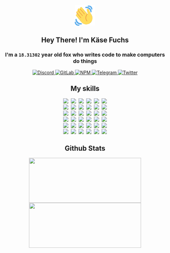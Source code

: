 <div><p align=center><img src=./resources/images/wave.gif width=64px height=64px></p><h2 align=center>Hey There! I'm Käse Fuchs</h2><h3 align=center>I'm a <code>18.31302</code> year old fox who writes code to make computers do things</h3><p align=center><a href=https://discord.com/users/507526681125322772><img alt=Discord src="https://img.shields.io/badge/Discord-5865F2?logo=discord&logoColor=white&style=flat-square#2bc79b5a9dc5c2b145e4add7877b145a"> </a><a href=https://gitlab.com/kasefuchs><img alt=GitLab src="https://img.shields.io/badge/GitLab-330F63?logo=gitlab&logoColor=white&style=flat-square#2bc79b5a9dc5c2b145e4add7877b145a"> </a><a href=https://npmjs.com/~kasefuchs><img alt=NPM src="https://img.shields.io/badge/NPM-CB3837?logo=npm&logoColor=white&style=flat-square#2bc79b5a9dc5c2b145e4add7877b145a"> </a><a href=https://t.me/kasefuchs><img alt=Telegram src="https://img.shields.io/badge/Telegram-2CA5E0?logo=telegram&logoColor=white&style=flat-square#2bc79b5a9dc5c2b145e4add7877b145a"> </a><a href=https://twitter.com/kasefuchs><img alt=Twitter src="https://img.shields.io/badge/Twitter-1DA1F2?logo=twitter&logoColor=white&style=flat-square#2bc79b5a9dc5c2b145e4add7877b145a"></a></p><h2 align=center>My skills</h2><p align=center><a href=https://aws.amazon.com/ ><picture><source srcset="https://skillicons.dev/icons?i=aws&theme=dark#2bc79b5a9dc5c2b145e4add7877b145a" media="(prefers-color-scheme: dark)"><source srcset="https://skillicons.dev/icons?i=aws&theme=light#2bc79b5a9dc5c2b145e4add7877b145a" media="(prefers-color-scheme: light), (prefers-color-scheme: no-preference)"><img src="https://skillicons.dev/icons?i=aws&theme=light#2bc79b5a9dc5c2b145e4add7877b145a"></picture></a>&nbsp;&nbsp;<a href=https://en.wikipedia.org/wiki/Bash_(Unix_shell)><picture><source srcset="https://skillicons.dev/icons?i=bash&theme=dark#2bc79b5a9dc5c2b145e4add7877b145a" media="(prefers-color-scheme: dark)"><source srcset="https://skillicons.dev/icons?i=bash&theme=light#2bc79b5a9dc5c2b145e4add7877b145a" media="(prefers-color-scheme: light), (prefers-color-scheme: no-preference)"><img src="https://skillicons.dev/icons?i=bash&theme=light#2bc79b5a9dc5c2b145e4add7877b145a"></picture></a>&nbsp;&nbsp;<a href=https://discord.com/developers/docs><picture><source srcset="https://skillicons.dev/icons?i=bots&theme=dark#2bc79b5a9dc5c2b145e4add7877b145a" media="(prefers-color-scheme: dark)"><source srcset="https://skillicons.dev/icons?i=bots&theme=light#2bc79b5a9dc5c2b145e4add7877b145a" media="(prefers-color-scheme: light), (prefers-color-scheme: no-preference)"><img src="https://skillicons.dev/icons?i=bots&theme=light#2bc79b5a9dc5c2b145e4add7877b145a"></picture></a>&nbsp;&nbsp;<a href=https://www.cloudflare.com/ ><picture><source srcset="https://skillicons.dev/icons?i=cloudflare&theme=dark#2bc79b5a9dc5c2b145e4add7877b145a" media="(prefers-color-scheme: dark)"><source srcset="https://skillicons.dev/icons?i=cloudflare&theme=light#2bc79b5a9dc5c2b145e4add7877b145a" media="(prefers-color-scheme: light), (prefers-color-scheme: no-preference)"><img src="https://skillicons.dev/icons?i=cloudflare&theme=light#2bc79b5a9dc5c2b145e4add7877b145a"></picture></a>&nbsp;&nbsp;<a href=https://en.wikipedia.org/wiki/CSS><picture><source srcset="https://skillicons.dev/icons?i=css&theme=dark#2bc79b5a9dc5c2b145e4add7877b145a" media="(prefers-color-scheme: dark)"><source srcset="https://skillicons.dev/icons?i=css&theme=light#2bc79b5a9dc5c2b145e4add7877b145a" media="(prefers-color-scheme: light), (prefers-color-scheme: no-preference)"><img src="https://skillicons.dev/icons?i=css&theme=light#2bc79b5a9dc5c2b145e4add7877b145a"></picture></a>&nbsp;&nbsp;<a href=https://www.docker.com/ ><picture><source srcset="https://skillicons.dev/icons?i=docker&theme=dark#2bc79b5a9dc5c2b145e4add7877b145a" media="(prefers-color-scheme: dark)"><source srcset="https://skillicons.dev/icons?i=docker&theme=light#2bc79b5a9dc5c2b145e4add7877b145a" media="(prefers-color-scheme: light), (prefers-color-scheme: no-preference)"><img src="https://skillicons.dev/icons?i=docker&theme=light#2bc79b5a9dc5c2b145e4add7877b145a"></picture></a><br><a href=https://www.electronjs.org/ ><picture><source srcset="https://skillicons.dev/icons?i=electron&theme=dark#2bc79b5a9dc5c2b145e4add7877b145a" media="(prefers-color-scheme: dark)"><source srcset="https://skillicons.dev/icons?i=electron&theme=light#2bc79b5a9dc5c2b145e4add7877b145a" media="(prefers-color-scheme: light), (prefers-color-scheme: no-preference)"><img src="https://skillicons.dev/icons?i=electron&theme=light#2bc79b5a9dc5c2b145e4add7877b145a"></picture></a>&nbsp;&nbsp;<a href=https://expressjs.com/ ><picture><source srcset="https://skillicons.dev/icons?i=express&theme=dark#2bc79b5a9dc5c2b145e4add7877b145a" media="(prefers-color-scheme: dark)"><source srcset="https://skillicons.dev/icons?i=express&theme=light#2bc79b5a9dc5c2b145e4add7877b145a" media="(prefers-color-scheme: light), (prefers-color-scheme: no-preference)"><img src="https://skillicons.dev/icons?i=express&theme=light#2bc79b5a9dc5c2b145e4add7877b145a"></picture></a>&nbsp;&nbsp;<a href=https://www.figma.com/ ><picture><source srcset="https://skillicons.dev/icons?i=figma&theme=dark#2bc79b5a9dc5c2b145e4add7877b145a" media="(prefers-color-scheme: dark)"><source srcset="https://skillicons.dev/icons?i=figma&theme=light#2bc79b5a9dc5c2b145e4add7877b145a" media="(prefers-color-scheme: light), (prefers-color-scheme: no-preference)"><img src="https://skillicons.dev/icons?i=figma&theme=light#2bc79b5a9dc5c2b145e4add7877b145a"></picture></a>&nbsp;&nbsp;<a href=https://firebase.google.com/ ><picture><source srcset="https://skillicons.dev/icons?i=firebase&theme=dark#2bc79b5a9dc5c2b145e4add7877b145a" media="(prefers-color-scheme: dark)"><source srcset="https://skillicons.dev/icons?i=firebase&theme=light#2bc79b5a9dc5c2b145e4add7877b145a" media="(prefers-color-scheme: light), (prefers-color-scheme: no-preference)"><img src="https://skillicons.dev/icons?i=firebase&theme=light#2bc79b5a9dc5c2b145e4add7877b145a"></picture></a>&nbsp;&nbsp;<a href=https://flask.palletsprojects.com/ ><picture><source srcset="https://skillicons.dev/icons?i=flask&theme=dark#2bc79b5a9dc5c2b145e4add7877b145a" media="(prefers-color-scheme: dark)"><source srcset="https://skillicons.dev/icons?i=flask&theme=light#2bc79b5a9dc5c2b145e4add7877b145a" media="(prefers-color-scheme: light), (prefers-color-scheme: no-preference)"><img src="https://skillicons.dev/icons?i=flask&theme=light#2bc79b5a9dc5c2b145e4add7877b145a"></picture></a>&nbsp;&nbsp;<a href=https://cloud.google.com/ ><picture><source srcset="https://skillicons.dev/icons?i=gcp&theme=dark#2bc79b5a9dc5c2b145e4add7877b145a" media="(prefers-color-scheme: dark)"><source srcset="https://skillicons.dev/icons?i=gcp&theme=light#2bc79b5a9dc5c2b145e4add7877b145a" media="(prefers-color-scheme: light), (prefers-color-scheme: no-preference)"><img src="https://skillicons.dev/icons?i=gcp&theme=light#2bc79b5a9dc5c2b145e4add7877b145a"></picture></a><br><a href=https://git-scm.com/ ><picture><source srcset="https://skillicons.dev/icons?i=git&theme=dark#2bc79b5a9dc5c2b145e4add7877b145a" media="(prefers-color-scheme: dark)"><source srcset="https://skillicons.dev/icons?i=git&theme=light#2bc79b5a9dc5c2b145e4add7877b145a" media="(prefers-color-scheme: light), (prefers-color-scheme: no-preference)"><img src="https://skillicons.dev/icons?i=git&theme=light#2bc79b5a9dc5c2b145e4add7877b145a"></picture></a>&nbsp;&nbsp;<a href=https://github.com/ ><picture><source srcset="https://skillicons.dev/icons?i=github&theme=dark#2bc79b5a9dc5c2b145e4add7877b145a" media="(prefers-color-scheme: dark)"><source srcset="https://skillicons.dev/icons?i=github&theme=light#2bc79b5a9dc5c2b145e4add7877b145a" media="(prefers-color-scheme: light), (prefers-color-scheme: no-preference)"><img src="https://skillicons.dev/icons?i=github&theme=light#2bc79b5a9dc5c2b145e4add7877b145a"></picture></a>&nbsp;&nbsp;<a href=https://gitlab.com/ ><picture><source srcset="https://skillicons.dev/icons?i=gitlab&theme=dark#2bc79b5a9dc5c2b145e4add7877b145a" media="(prefers-color-scheme: dark)"><source srcset="https://skillicons.dev/icons?i=gitlab&theme=light#2bc79b5a9dc5c2b145e4add7877b145a" media="(prefers-color-scheme: light), (prefers-color-scheme: no-preference)"><img src="https://skillicons.dev/icons?i=gitlab&theme=light#2bc79b5a9dc5c2b145e4add7877b145a"></picture></a>&nbsp;&nbsp;<a href=https://www.heroku.com/ ><picture><source srcset="https://skillicons.dev/icons?i=heroku&theme=dark#2bc79b5a9dc5c2b145e4add7877b145a" media="(prefers-color-scheme: dark)"><source srcset="https://skillicons.dev/icons?i=heroku&theme=light#2bc79b5a9dc5c2b145e4add7877b145a" media="(prefers-color-scheme: light), (prefers-color-scheme: no-preference)"><img src="https://skillicons.dev/icons?i=heroku&theme=light#2bc79b5a9dc5c2b145e4add7877b145a"></picture></a>&nbsp;&nbsp;<a href=https://en.wikipedia.org/wiki/HTML><picture><source srcset="https://skillicons.dev/icons?i=html&theme=dark#2bc79b5a9dc5c2b145e4add7877b145a" media="(prefers-color-scheme: dark)"><source srcset="https://skillicons.dev/icons?i=html&theme=light#2bc79b5a9dc5c2b145e4add7877b145a" media="(prefers-color-scheme: light), (prefers-color-scheme: no-preference)"><img src="https://skillicons.dev/icons?i=html&theme=light#2bc79b5a9dc5c2b145e4add7877b145a"></picture></a>&nbsp;&nbsp;<a href=https://en.wikipedia.org/wiki/JavaScript><picture><source srcset="https://skillicons.dev/icons?i=js&theme=dark#2bc79b5a9dc5c2b145e4add7877b145a" media="(prefers-color-scheme: dark)"><source srcset="https://skillicons.dev/icons?i=js&theme=light#2bc79b5a9dc5c2b145e4add7877b145a" media="(prefers-color-scheme: light), (prefers-color-scheme: no-preference)"><img src="https://skillicons.dev/icons?i=js&theme=light#2bc79b5a9dc5c2b145e4add7877b145a"></picture></a><br><a href=https://en.wikipedia.org/wiki/Linux><picture><source srcset="https://skillicons.dev/icons?i=linux&theme=dark#2bc79b5a9dc5c2b145e4add7877b145a" media="(prefers-color-scheme: dark)"><source srcset="https://skillicons.dev/icons?i=linux&theme=light#2bc79b5a9dc5c2b145e4add7877b145a" media="(prefers-color-scheme: light), (prefers-color-scheme: no-preference)"><img src="https://skillicons.dev/icons?i=linux&theme=light#2bc79b5a9dc5c2b145e4add7877b145a"></picture></a>&nbsp;&nbsp;<a href=https://mui.com/ ><picture><source srcset="https://skillicons.dev/icons?i=materialui&theme=dark#2bc79b5a9dc5c2b145e4add7877b145a" media="(prefers-color-scheme: dark)"><source srcset="https://skillicons.dev/icons?i=materialui&theme=light#2bc79b5a9dc5c2b145e4add7877b145a" media="(prefers-color-scheme: light), (prefers-color-scheme: no-preference)"><img src="https://skillicons.dev/icons?i=materialui&theme=light#2bc79b5a9dc5c2b145e4add7877b145a"></picture></a>&nbsp;&nbsp;<a href=https://en.wikipedia.org/wiki/Markdown><picture><source srcset="https://skillicons.dev/icons?i=md&theme=dark#2bc79b5a9dc5c2b145e4add7877b145a" media="(prefers-color-scheme: dark)"><source srcset="https://skillicons.dev/icons?i=md&theme=light#2bc79b5a9dc5c2b145e4add7877b145a" media="(prefers-color-scheme: light), (prefers-color-scheme: no-preference)"><img src="https://skillicons.dev/icons?i=md&theme=light#2bc79b5a9dc5c2b145e4add7877b145a"></picture></a>&nbsp;&nbsp;<a href=https://www.mongodb.com/ ><picture><source srcset="https://skillicons.dev/icons?i=mongodb&theme=dark#2bc79b5a9dc5c2b145e4add7877b145a" media="(prefers-color-scheme: dark)"><source srcset="https://skillicons.dev/icons?i=mongodb&theme=light#2bc79b5a9dc5c2b145e4add7877b145a" media="(prefers-color-scheme: light), (prefers-color-scheme: no-preference)"><img src="https://skillicons.dev/icons?i=mongodb&theme=light#2bc79b5a9dc5c2b145e4add7877b145a"></picture></a>&nbsp;&nbsp;<a href=https://www.mysql.com/ ><picture><source srcset="https://skillicons.dev/icons?i=mysql&theme=dark#2bc79b5a9dc5c2b145e4add7877b145a" media="(prefers-color-scheme: dark)"><source srcset="https://skillicons.dev/icons?i=mysql&theme=light#2bc79b5a9dc5c2b145e4add7877b145a" media="(prefers-color-scheme: light), (prefers-color-scheme: no-preference)"><img src="https://skillicons.dev/icons?i=mysql&theme=light#2bc79b5a9dc5c2b145e4add7877b145a"></picture></a>&nbsp;&nbsp;<a href=https://nextjs.org/ ><picture><source srcset="https://skillicons.dev/icons?i=nextjs&theme=dark#2bc79b5a9dc5c2b145e4add7877b145a" media="(prefers-color-scheme: dark)"><source srcset="https://skillicons.dev/icons?i=nextjs&theme=light#2bc79b5a9dc5c2b145e4add7877b145a" media="(prefers-color-scheme: light), (prefers-color-scheme: no-preference)"><img src="https://skillicons.dev/icons?i=nextjs&theme=light#2bc79b5a9dc5c2b145e4add7877b145a"></picture></a><br><a href=https://nodejs.org/en/ ><picture><source srcset="https://skillicons.dev/icons?i=nodejs&theme=dark#2bc79b5a9dc5c2b145e4add7877b145a" media="(prefers-color-scheme: dark)"><source srcset="https://skillicons.dev/icons?i=nodejs&theme=light#2bc79b5a9dc5c2b145e4add7877b145a" media="(prefers-color-scheme: light), (prefers-color-scheme: no-preference)"><img src="https://skillicons.dev/icons?i=nodejs&theme=light#2bc79b5a9dc5c2b145e4add7877b145a"></picture></a>&nbsp;&nbsp;<a href=https://www.postgresql.org/ ><picture><source srcset="https://skillicons.dev/icons?i=postgres&theme=dark#2bc79b5a9dc5c2b145e4add7877b145a" media="(prefers-color-scheme: dark)"><source srcset="https://skillicons.dev/icons?i=postgres&theme=light#2bc79b5a9dc5c2b145e4add7877b145a" media="(prefers-color-scheme: light), (prefers-color-scheme: no-preference)"><img src="https://skillicons.dev/icons?i=postgres&theme=light#2bc79b5a9dc5c2b145e4add7877b145a"></picture></a>&nbsp;&nbsp;<a href=https://learn.microsoft.com/en-us/powershell/ ><picture><source srcset="https://skillicons.dev/icons?i=powershell&theme=dark#2bc79b5a9dc5c2b145e4add7877b145a" media="(prefers-color-scheme: dark)"><source srcset="https://skillicons.dev/icons?i=powershell&theme=light#2bc79b5a9dc5c2b145e4add7877b145a" media="(prefers-color-scheme: light), (prefers-color-scheme: no-preference)"><img src="https://skillicons.dev/icons?i=powershell&theme=light#2bc79b5a9dc5c2b145e4add7877b145a"></picture></a>&nbsp;&nbsp;<a href=https://www.python.org/ ><picture><source srcset="https://skillicons.dev/icons?i=py&theme=dark#2bc79b5a9dc5c2b145e4add7877b145a" media="(prefers-color-scheme: dark)"><source srcset="https://skillicons.dev/icons?i=py&theme=light#2bc79b5a9dc5c2b145e4add7877b145a" media="(prefers-color-scheme: light), (prefers-color-scheme: no-preference)"><img src="https://skillicons.dev/icons?i=py&theme=light#2bc79b5a9dc5c2b145e4add7877b145a"></picture></a>&nbsp;&nbsp;<a href=https://www.raspberrypi.org/ ><picture><source srcset="https://skillicons.dev/icons?i=raspberrypi&theme=dark#2bc79b5a9dc5c2b145e4add7877b145a" media="(prefers-color-scheme: dark)"><source srcset="https://skillicons.dev/icons?i=raspberrypi&theme=light#2bc79b5a9dc5c2b145e4add7877b145a" media="(prefers-color-scheme: light), (prefers-color-scheme: no-preference)"><img src="https://skillicons.dev/icons?i=raspberrypi&theme=light#2bc79b5a9dc5c2b145e4add7877b145a"></picture></a>&nbsp;&nbsp;<a href=https://reactjs.org/ ><picture><source srcset="https://skillicons.dev/icons?i=react&theme=dark#2bc79b5a9dc5c2b145e4add7877b145a" media="(prefers-color-scheme: dark)"><source srcset="https://skillicons.dev/icons?i=react&theme=light#2bc79b5a9dc5c2b145e4add7877b145a" media="(prefers-color-scheme: light), (prefers-color-scheme: no-preference)"><img src="https://skillicons.dev/icons?i=react&theme=light#2bc79b5a9dc5c2b145e4add7877b145a"></picture></a><br><a href=https://redux.js.org/ ><picture><source srcset="https://skillicons.dev/icons?i=redux&theme=dark#2bc79b5a9dc5c2b145e4add7877b145a" media="(prefers-color-scheme: dark)"><source srcset="https://skillicons.dev/icons?i=redux&theme=light#2bc79b5a9dc5c2b145e4add7877b145a" media="(prefers-color-scheme: light), (prefers-color-scheme: no-preference)"><img src="https://skillicons.dev/icons?i=redux&theme=light#2bc79b5a9dc5c2b145e4add7877b145a"></picture></a>&nbsp;&nbsp;<a href=https://en.wikipedia.org/wiki/Regular_expression><picture><source srcset="https://skillicons.dev/icons?i=regex&theme=dark#2bc79b5a9dc5c2b145e4add7877b145a" media="(prefers-color-scheme: dark)"><source srcset="https://skillicons.dev/icons?i=regex&theme=light#2bc79b5a9dc5c2b145e4add7877b145a" media="(prefers-color-scheme: light), (prefers-color-scheme: no-preference)"><img src="https://skillicons.dev/icons?i=regex&theme=light#2bc79b5a9dc5c2b145e4add7877b145a"></picture></a>&nbsp;&nbsp;<a href=https://en.wikipedia.org/wiki/Sass_(stylesheet_language)><picture><source srcset="https://skillicons.dev/icons?i=sass&theme=dark#2bc79b5a9dc5c2b145e4add7877b145a" media="(prefers-color-scheme: dark)"><source srcset="https://skillicons.dev/icons?i=sass&theme=light#2bc79b5a9dc5c2b145e4add7877b145a" media="(prefers-color-scheme: light), (prefers-color-scheme: no-preference)"><img src="https://skillicons.dev/icons?i=sass&theme=light#2bc79b5a9dc5c2b145e4add7877b145a"></picture></a>&nbsp;&nbsp;<a href=https://www.typescriptlang.org/ ><picture><source srcset="https://skillicons.dev/icons?i=ts&theme=dark#2bc79b5a9dc5c2b145e4add7877b145a" media="(prefers-color-scheme: dark)"><source srcset="https://skillicons.dev/icons?i=ts&theme=light#2bc79b5a9dc5c2b145e4add7877b145a" media="(prefers-color-scheme: light), (prefers-color-scheme: no-preference)"><img src="https://skillicons.dev/icons?i=ts&theme=light#2bc79b5a9dc5c2b145e4add7877b145a"></picture></a>&nbsp;&nbsp;<a href=https://unity.com/ ><picture><source srcset="https://skillicons.dev/icons?i=unity&theme=dark#2bc79b5a9dc5c2b145e4add7877b145a" media="(prefers-color-scheme: dark)"><source srcset="https://skillicons.dev/icons?i=unity&theme=light#2bc79b5a9dc5c2b145e4add7877b145a" media="(prefers-color-scheme: light), (prefers-color-scheme: no-preference)"><img src="https://skillicons.dev/icons?i=unity&theme=light#2bc79b5a9dc5c2b145e4add7877b145a"></picture></a>&nbsp;&nbsp;<a href=https://workers.cloudflare.com/ ><picture><source srcset="https://skillicons.dev/icons?i=workers&theme=dark#2bc79b5a9dc5c2b145e4add7877b145a" media="(prefers-color-scheme: dark)"><source srcset="https://skillicons.dev/icons?i=workers&theme=light#2bc79b5a9dc5c2b145e4add7877b145a" media="(prefers-color-scheme: light), (prefers-color-scheme: no-preference)"><img src="https://skillicons.dev/icons?i=workers&theme=light#2bc79b5a9dc5c2b145e4add7877b145a"></picture></a><br></p><h2 align=center>Github Stats</h2><p align=center><picture><source srcset="https://github-readme-stats-kasefuchs.vercel.app/api/?count_private=true&hide_border=true&hide_rank=true&line_height=20&hide_title=true&username=Kasefuchs&theme=dark#2bc79b5a9dc5c2b145e4add7877b145a" media="(prefers-color-scheme: dark)"><source srcset="https://github-readme-stats-kasefuchs.vercel.app/api/?count_private=true&hide_border=true&hide_rank=true&line_height=20&hide_title=true&username=Kasefuchs&theme=light#2bc79b5a9dc5c2b145e4add7877b145a" media="(prefers-color-scheme: light), (prefers-color-scheme: no-preference)"><img align=middle width=350 height=140 src="https://github-readme-stats-kasefuchs.vercel.app/api/?count_private=true&hide_border=true&hide_rank=true&line_height=20&hide_title=true&username=Kasefuchs&theme=light#2bc79b5a9dc5c2b145e4add7877b145a"></picture><picture><source srcset="https://github-readme-stats-kasefuchs.vercel.app/api/top-langs/?count_private=true&hide_border=true&layout=compact&username=Kasefuchs&theme=dark#2bc79b5a9dc5c2b145e4add7877b145a" media="(prefers-color-scheme: dark)"><source srcset="https://github-readme-stats-kasefuchs.vercel.app/api/top-langs/?count_private=true&hide_border=true&layout=compact&username=Kasefuchs&theme=light#2bc79b5a9dc5c2b145e4add7877b145a" media="(prefers-color-scheme: light), (prefers-color-scheme: no-preference)"><img align=middle width=350 height=140 src="https://github-readme-stats-kasefuchs.vercel.app/api/top-langs/?count_private=true&hide_border=true&layout=compact&username=Kasefuchs&theme=light#2bc79b5a9dc5c2b145e4add7877b145a"></picture></p><img src="https://hit.yhype.me/github/profile?user_id=64592097#2bc79b5a9dc5c2b145e4add7877b145a" alt=""></div>